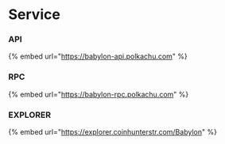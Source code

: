 # Service

### API

{% embed url="https://babylon-api.polkachu.com" %}

### RPC

{% embed url="https://babylon-rpc.polkachu.com" %}

### EXPLORER

{% embed url="https://explorer.coinhunterstr.com/Babylon" %}
